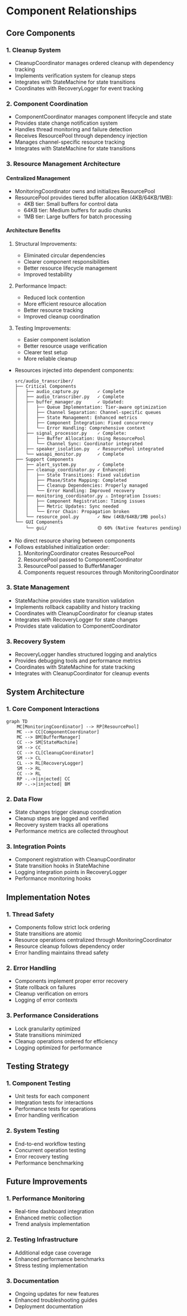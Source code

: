 # Component Relationships

## Core Components

### 1. Cleanup System
- CleanupCoordinator manages ordered cleanup with dependency tracking
- Implements verification system for cleanup steps
- Integrates with StateMachine for state transitions
- Coordinates with RecoveryLogger for event tracking

### 2. Component Coordination
- ComponentCoordinator manages component lifecycle and state
- Provides state change notification system
- Handles thread monitoring and failure detection
- Receives ResourcePool through dependency injection
- Manages channel-specific resource tracking
- Integrates with StateMachine for state transitions

### 3. Resource Management Architecture

#### Centralized Management
- MonitoringCoordinator owns and initializes ResourcePool
- ResourcePool provides tiered buffer allocation (4KB/64KB/1MB):
  * 4KB tier: Small buffers for control data
  * 64KB tier: Medium buffers for audio chunks
  * 1MB tier: Large buffers for batch processing

#### Architecture Benefits
1. Structural Improvements:
   - Eliminated circular dependencies
   - Clearer component responsibilities
   - Better resource lifecycle management
   - Improved testability

2. Performance Impact:
   - Reduced lock contention
   - More efficient resource allocation
   - Better resource tracking
   - Improved cleanup coordination

3. Testing Improvements:
   - Easier component isolation
   - Better resource usage verification
   - Clearer test setup
   - More reliable cleanup
- Resources injected into dependent components:
  ```
  src/audio_transcriber/
  ├── Critical Components
  │   ├── audio_capture.py       ✓ Complete
  │   ├── audio_transcriber.py   ✓ Complete
  │   ├── buffer_manager.py      ✓ Updated:
  │   │   ├── Queue Implementation: Tier-aware optimization
  │   │   ├── Channel Separation: Channel-specific queues
  │   │   ├── State Management: Enhanced metrics
  │   │   ├── Component Integration: Fixed concurrency
  │   │   └── Error Handling: Comprehensive context
  │   ├── signal_processor.py    ✓ Complete:
  │   │   ├── Buffer Allocation: Using ResourcePool
  │   │   └── Channel Sync: Coordinator integrated
  │   ├── speaker_isolation.py   ✓ ResourcePool integrated
  │   └── wasapi_monitor.py      ✓ Complete
  ├── Support Components
  │   ├── alert_system.py        ✓ Complete
  │   ├── cleanup_coordinator.py ✓ Enhanced:
  │   │   ├── State Transitions: Fixed validation
  │   │   ├── Phase/State Mapping: Completed
  │   │   ├── Cleanup Dependencies: Properly managed
  │   │   └── Error Handling: Improved recovery
  │   ├── monitoring_coordinator.py ⚠️ Integration Issues:
  │   │   ├── Component Registration: Timing issues
  │   │   ├── Metric Updates: Sync needed
  │   │   └── Error Chain: Propagation broken
  │   └── resource_pool.py       ✓ New (4KB/64KB/1MB pools)
  └── GUI Components
      └── gui/                   🟡 60% (Native features pending)
  ```
- No direct resource sharing between components
- Follows established initialization order:
  1. MonitoringCoordinator creates ResourcePool
  2. ResourcePool passed to ComponentCoordinator
  3. ResourcePool passed to BufferManager
  4. Components request resources through MonitoringCoordinator

### 3. State Management
- StateMachine provides state transition validation
- Implements rollback capability and history tracking
- Coordinates with CleanupCoordinator for cleanup states
- Integrates with RecoveryLogger for state changes
- Provides state validation to ComponentCoordinator

### 3. Recovery System
- RecoveryLogger handles structured logging and analytics
- Provides debugging tools and performance metrics
- Coordinates with StateMachine for state tracking
- Integrates with CleanupCoordinator for cleanup events

## System Architecture

### 1. Core Component Interactions
```mermaid
graph TD
    MC[MonitoringCoordinator] --> RP[ResourcePool]
    MC --> CC[ComponentCoordinator]
    MC --> BM[BufferManager]
    CC --> SM[StateMachine]
    SM --> CC
    CC --> CL[CleanupCoordinator]
    SM --> CL
    CL --> RL[RecoveryLogger]
    SM --> RL
    CC --> RL
    RP -.->|injected| CC
    RP -.->|injected| BM
```

### 2. Data Flow
- State changes trigger cleanup coordination
- Cleanup steps are logged and verified
- Recovery system tracks all operations
- Performance metrics are collected throughout

### 3. Integration Points
- Component registration with CleanupCoordinator
- State transition hooks in StateMachine
- Logging integration points in RecoveryLogger
- Performance monitoring hooks

## Implementation Notes

### 1. Thread Safety
- Components follow strict lock ordering
- State transitions are atomic
- Resource operations centralized through MonitoringCoordinator
- Resource cleanup follows dependency order
- Error handling maintains thread safety

### 2. Error Handling
- Components implement proper error recovery
- State rollback on failures
- Cleanup verification on errors
- Logging of error contexts

### 3. Performance Considerations
- Lock granularity optimized
- State transitions minimized
- Cleanup operations ordered for efficiency
- Logging optimized for performance

## Testing Strategy

### 1. Component Testing
- Unit tests for each component
- Integration tests for interactions
- Performance tests for operations
- Error handling verification

### 2. System Testing
- End-to-end workflow testing
- Concurrent operation testing
- Error recovery testing
- Performance benchmarking

## Future Improvements

### 1. Performance Monitoring
- Real-time dashboard integration
- Enhanced metric collection
- Trend analysis implementation

### 2. Testing Infrastructure
- Additional edge case coverage
- Enhanced performance benchmarks
- Stress testing implementation

### 3. Documentation
- Ongoing updates for new features
- Enhanced troubleshooting guides
- Deployment documentation
